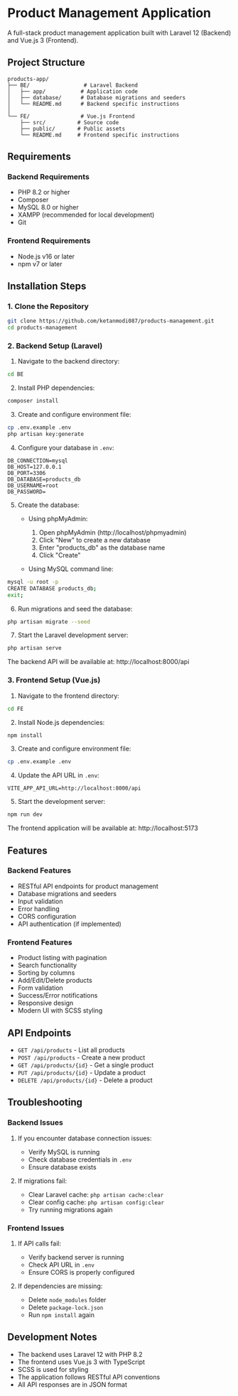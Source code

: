 # Product Management Application

A full-stack product management application built with Laravel 12 (Backend) and Vue.js 3 (Frontend).

## Project Structure

```
products-app/
├── BE/                 # Laravel Backend
│   ├── app/           # Application code
│   ├── database/      # Database migrations and seeders
│   └── README.md      # Backend specific instructions
│
└── FE/                # Vue.js Frontend
    ├── src/          # Source code
    ├── public/       # Public assets
    └── README.md     # Frontend specific instructions
```

## Requirements

### Backend Requirements
- PHP 8.2 or higher
- Composer
- MySQL 8.0 or higher
- XAMPP (recommended for local development)
- Git

### Frontend Requirements
- Node.js v16 or later
- npm v7 or later

## Installation Steps

### 1. Clone the Repository
```bash
git clone https://github.com/ketanmodi087/products-management.git
cd products-management
```

### 2. Backend Setup (Laravel)

1. Navigate to the backend directory:
```bash
cd BE
```

2. Install PHP dependencies:
```bash
composer install
```

3. Create and configure environment file:
```bash
cp .env.example .env
php artisan key:generate
```

4. Configure your database in `.env`:
```env
DB_CONNECTION=mysql
DB_HOST=127.0.0.1
DB_PORT=3306
DB_DATABASE=products_db
DB_USERNAME=root
DB_PASSWORD=
```

5. Create the database:
   - Using phpMyAdmin:
     1. Open phpMyAdmin (http://localhost/phpmyadmin)
     2. Click "New" to create a new database
     3. Enter "products_db" as the database name
     4. Click "Create"

   - Using MySQL command line:
```bash
mysql -u root -p
CREATE DATABASE products_db;
exit;
```

6. Run migrations and seed the database:
```bash
php artisan migrate --seed
```

7. Start the Laravel development server:
```bash
php artisan serve
```

The backend API will be available at: http://localhost:8000/api

### 3. Frontend Setup (Vue.js)

1. Navigate to the frontend directory:
```bash
cd FE
```

2. Install Node.js dependencies:
```bash
npm install
```

3. Create and configure environment file:
```bash
cp .env.example .env
```

4. Update the API URL in `.env`:
```env
VITE_APP_API_URL=http://localhost:8000/api
```

5. Start the development server:
```bash
npm run dev
```

The frontend application will be available at: http://localhost:5173

## Features

### Backend Features
- RESTful API endpoints for product management
- Database migrations and seeders
- Input validation
- Error handling
- CORS configuration
- API authentication (if implemented)

### Frontend Features
- Product listing with pagination
- Search functionality
- Sorting by columns
- Add/Edit/Delete products
- Form validation
- Success/Error notifications
- Responsive design
- Modern UI with SCSS styling

## API Endpoints

- `GET /api/products` - List all products
- `POST /api/products` - Create a new product
- `GET /api/products/{id}` - Get a single product
- `PUT /api/products/{id}` - Update a product
- `DELETE /api/products/{id}` - Delete a product

## Troubleshooting

### Backend Issues
1. If you encounter database connection issues:
   - Verify MySQL is running
   - Check database credentials in `.env`
   - Ensure database exists

2. If migrations fail:
   - Clear Laravel cache: `php artisan cache:clear`
   - Clear config cache: `php artisan config:clear`
   - Try running migrations again

### Frontend Issues
1. If API calls fail:
   - Verify backend server is running
   - Check API URL in `.env`
   - Ensure CORS is properly configured

2. If dependencies are missing:
   - Delete `node_modules` folder
   - Delete `package-lock.json`
   - Run `npm install` again

## Development Notes

- The backend uses Laravel 12 with PHP 8.2
- The frontend uses Vue.js 3 with TypeScript
- SCSS is used for styling
- The application follows RESTful API conventions
- All API responses are in JSON format